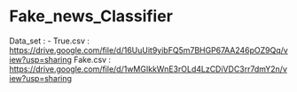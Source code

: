 # Fake_news_Classifier
Data_set : - 
True.csv : https://drive.google.com/file/d/16UuUit9yibFQ5m7BHGP67AA246pOZ9Qq/view?usp=sharing
Fake.csv : https://drive.google.com/file/d/1wMGIkkWnE3rOLd4LzCDiVDC3rr7dmY2n/view?usp=sharing
